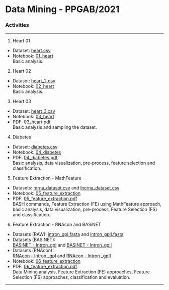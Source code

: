 # Data Mining - PPGAB/2021

### Activities
---
1. Heart 01  
* Dataset: [heart.csv](heart.csv)  
* Notebook: [01_heart](01_heart.ipynb)  
Basic analysis.

2. Heart 02  
* Dataset: [heart_2.csv](heart_2.csv)  
* Notebook: [02_heart](02_heart.ipynb)  
Basic analysis.

3. Heart 03  
* Dataset: [heart_3.csv](heart_3.csv)  
* Notebook: [03_heart](03_heart.ipynb)  
* PDF: [03_heart.pdf](03_heart.pdf)  
Basic analysis and sampling the dataset.

4. Diabetes  
* Dataset: [diabetes.csv](diabetes.csv)
* Notebook: [04_diabetes](04_diabetes.ipynb)  
* PDF: [04_diabetes.pdf](04_diabetes.pdf)  
Basic analysis, data visualization, pre-process, feature selection and classification.

5. Feature Extraction - MathFeature
* Datasets: [mrna_dataset.csv](mrna_dataset.csv) and [lncrna_dataset.csv](lncrna_dataset.csv) 
* Notebook: [05_feature_extraction](05_feature_extraction.ipynb)  
* PDF: [05_feature_extraction.pdf](05_feature_extraction.pdf)  
BASH commands, Feature Extraction (FE) using MathFeature approach, basic analysis, data visualization, pre-process, Feature Selection (FS) and classification.

6. Feature Extraction - RNAcon and BASiNET
* Datasets (RAW): [intron_gpI.fasta](intron_gpI.fasta) and [intron_gpII.fasta](intron_gpII.fasta)
* Datasets (BASiNET):  
[BASiNET - Intron_gpI](basinet_i_gpI.csv) and [BASiNET - Intron_gpII](basinet_i_gpII.csv)
* Datasets (RNAcon):  
[RNAcon - Intron _gpI](rnacon_i_gpI.csv) and [RNAcon - Intron _gpII](rnacon_i_gpII.csv)
* Notebook: [06_feature_extraction](06_feature_extraction.ipynb)  
* PDF: [06_feature_extraction.pdf](06_feature_extraction.pdf)  
Data Mining analysis, Feature Extraction (FE) approaches, Feature Selection (FS) approaches, classification and evaluation.

---

